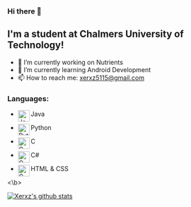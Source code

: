 ### Hi there 👋

## I'm a student at Chalmers University of Technology!
- 🔭 I’m currently working on Nutrients
- 🌱 I’m currently learning Android Development
- 📫 How to reach me: xerxz5115@gmail.com

### Languages:
- <img align="left" alt="Java" width="26px" src="https://image.flaticon.com/icons/png/512/226/226777.png"/>Java

- <img align="left" alt="Python" width="26px" src="https://cdn3.iconfinder.com/data/icons/logos-and-brands-adobe/512/267_Python-512.png"/>Python

- <img align="left" alt="C" width="26px" src="https://cdn.iconscout.com/icon/free/png-512/c-programming-569564.png"/>C

- <img align="left" alt="C" width="26px" src="https://upload.wikimedia.org/wikipedia/commons/7/7a/C_Sharp_logo.svg"/>C#

- <img align="left" alt="C" width="26px" src="https://cdn.worldvectorlogo.com/logos/html-5.svg"/>HTML & CSS

<\b>


 
 
[![Xerxz's github stats](https://github-readme-stats.vercel.app/api?username=Xerxz)](https://github.com/Xerxz/github-readme-stats)
